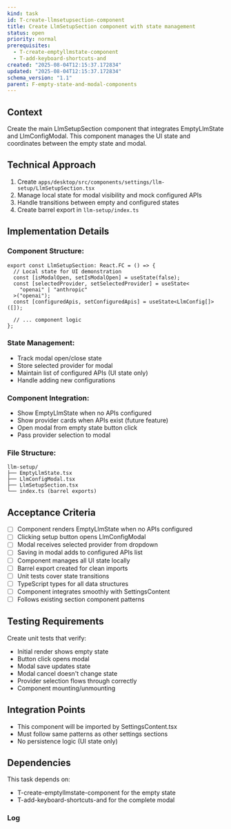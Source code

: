 ```yaml
---
kind: task
id: T-create-llmsetupsection-component
title: Create LlmSetupSection component with state management
status: open
priority: normal
prerequisites:
  - T-create-emptyllmstate-component
  - T-add-keyboard-shortcuts-and
created: "2025-08-04T12:15:37.172834"
updated: "2025-08-04T12:15:37.172834"
schema_version: "1.1"
parent: F-empty-state-and-modal-components
---
```


## Context

Create the main LlmSetupSection component that integrates EmptyLlmState and LlmConfigModal. This component manages the UI state and coordinates between the empty state and modal.

## Technical Approach

1. Create `apps/desktop/src/components/settings/llm-setup/LlmSetupSection.tsx`
2. Manage local state for modal visibility and mock configured APIs
3. Handle transitions between empty and configured states
4. Create barrel export in `llm-setup/index.ts`

## Implementation Details

### Component Structure:

```tsx
export const LlmSetupSection: React.FC = () => {
  // Local state for UI demonstration
  const [isModalOpen, setIsModalOpen] = useState(false);
  const [selectedProvider, setSelectedProvider] = useState<
    "openai" | "anthropic"
  >("openai");
  const [configuredApis, setConfiguredApis] = useState<LlmConfig[]>([]);

  // ... component logic
};
```

### State Management:

- Track modal open/close state
- Store selected provider for modal
- Maintain list of configured APIs (UI state only)
- Handle adding new configurations

### Component Integration:

- Show EmptyLlmState when no APIs configured
- Show provider cards when APIs exist (future feature)
- Open modal from empty state button click
- Pass provider selection to modal

### File Structure:

```
llm-setup/
├── EmptyLlmState.tsx
├── LlmConfigModal.tsx
├── LlmSetupSection.tsx
└── index.ts (barrel exports)
```

## Acceptance Criteria

- [ ] Component renders EmptyLlmState when no APIs configured
- [ ] Clicking setup button opens LlmConfigModal
- [ ] Modal receives selected provider from dropdown
- [ ] Saving in modal adds to configured APIs list
- [ ] Component manages all UI state locally
- [ ] Barrel export created for clean imports
- [ ] Unit tests cover state transitions
- [ ] TypeScript types for all data structures
- [ ] Component integrates smoothly with SettingsContent
- [ ] Follows existing section component patterns

## Testing Requirements

Create unit tests that verify:

- Initial render shows empty state
- Button click opens modal
- Modal save updates state
- Modal cancel doesn't change state
- Provider selection flows through correctly
- Component mounting/unmounting

## Integration Points

- This component will be imported by SettingsContent.tsx
- Must follow same patterns as other settings sections
- No persistence logic (UI state only)

## Dependencies

This task depends on:

- T-create-emptyllmstate-component for the empty state
- T-add-keyboard-shortcuts-and for the complete modal

### Log
